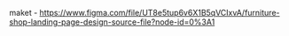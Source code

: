 maket -
https://www.figma.com/file/UT8e5tup6v6X1B5qVCIxvA/furniture-shop-landing-page-design-source-file?node-id=0%3A1
